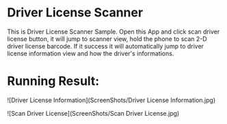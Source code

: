 # Driver License Scanner
This is Driver License Scanner Sample.
Open this App and click scan driver license button, it will jump to scanner view, hold the phone to scan 2-D driver license barcode. If it success it will automatically jump to driver license information view and how the driver's informations.

# Running Result: 

![Driver License Information](ScreenShots/Driver License Information.jpg)

![Scan Driver License](ScreenShots/Scan Driver License.jpg)